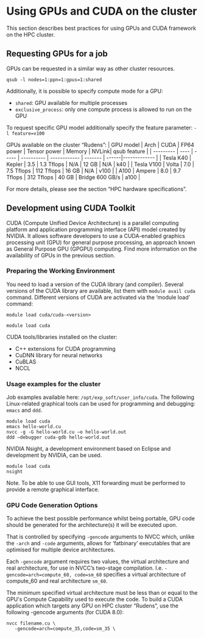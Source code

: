 # Using GPUs and CUDA on the cluster
This section describes best practices for using GPUs and CUDA framework on the HPC cluster.
## Requesting GPUs for a job
GPUs can be requested in a similar way as other cluster resources.
```
qsub -l nodes=1:ppn=1:gpus=1:shared
```
Additionally, it is possible to specify compute mode for a GPU: 
- `shared`: GPU available for multiple processes 
- `exclusive_process`: only one compute process is allowed to run on the GPU

To request specific GPU model additionally specify the feature parameter: `-l feature=v100`

GPUs available on the cluster “Rudens”:
| GPU model | Arch | CUDA  | FP64 power |	Tensor power |	Memory | NVLink| qsub feature | 
| --------- | ---- | ----- | ---------- | ------------ | ------- | ------|------------- |
| Tesla K40 |	Kepler | 3.5 | 1.3 Tflops |	N/A |	12 GB |	N/A | k40 |
| Tesla V100 |	Volta |	7.0 |	7.5 Tflops |	112  Tflops |	16 GB | N/A |	v100 |
| A100 | Ampere | 8.0 | 9.7 Tflops | 312 Tflops | 40 GB | Bridge 600 GB/s | a100 |

For more details, please see the section “HPC hardware specifications”.

## Development using CUDA Toolkit
CUDA (Compute Unified Device Architecture) is a parallel computing platform and application programming interface (API) model created by NVIDIA. It allows software developers to use a CUDA-enabled graphics processing unit (GPU) for general purpose processing, an approach known as General Purpose GPU (GPGPU) computing. Find more information on the availability of GPUs in the previous section.
### Preparing the Working Environment
You need to load a version of the CUDA library (and compiler). Several versions of the CUDA library are available, list them with `module avail cuda` command. Different versions of CUDA are activated via the ‘module load’ command:
```
module load cuda/cuda-<version>
```

```
module load cuda
```

 CUDA tools/libraries installed on the cluster:
- C++ extensions for CUDA programming
- CuDNN library for neural networks
- CuBLAS
- NCCL

### Usage examples for the cluster
Job examples available here: `/opt/exp_soft/user_info/cuda`.
The following Linux-related graphical tools can be used for programming and debugging: 
`emacs` and `ddd`.
```
module load cuda
emacs hello-world.cu
nvcc -g -G hello-world.cu –o hello-world.out
ddd –debugger cuda-gdb hello-world.out
```
NVIDIA Nsight, a development environment based on Eclipse and development by NVIDIA, can be used.
```
module load cuda
nsight
```
Note. To be able to use GUI tools, X11 forwarding must be performed to provide a remote graphical interface. 

### GPU Code Generation Options
To achieve the best possible performance whilst being portable, GPU code should be generated for the architecture(s) it will be executed upon.

That is controlled by specifying `-gencode` arguments to NVCC which, unlike the `-arch` and `-code` arguments, allows for ‘fatbinary’ executables that are optimised for multiple device architectures.

Each `-gencode` argument requires two values, the virtual architecture and real architecture, for use in NVCC’s two-stage compilation. I.e. `-gencode=arch=compute_60, code=sm_60` specifies a virtual architecture of compute_60 and real architecture `sm_60`.

The minimum specified virtual architecture must be less than or equal to the GPU's Compute Capability used to execute the code.
To build a CUDA application which targets any GPU on HPC cluster “Rudens”, use the following -gencode arguments (for CUDA 8.0):
```
nvcc filename.cu \
   -gencode=arch=compute_35,code=sm_35 \
```

